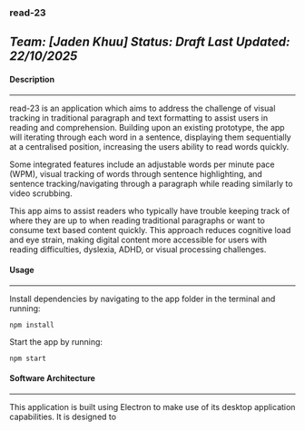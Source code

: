 ### read-23

*Team: [Jaden Khuu]*
*Status: Draft*
*Last Updated: 22/10/2025*
-----

#### Description
-----

read-23 is an application which aims to address the challenge of visual tracking in traditional paragraph and text formatting to assist users in reading and comprehension. Building upon an existing prototype, the app will iterating through each word in a sentence, displaying them sequentially at a centralised position, increasing the users ability to read words quickly.

Some integrated features include an adjustable words per minute pace (WPM), visual tracking of words through sentence highlighting, and sentence tracking/navigating through a paragraph while reading similarly to video scrubbing.

This app aims to assist readers who typically have trouble keeping track of where they are up to when reading traditional paragraphs or want to consume text based content quickly. This approach reduces cognitive load and eye strain, making digital content more accessible for users with reading difficulties, dyslexia, ADHD, or visual processing challenges.

#### Usage
-----

Install dependencies by navigating to the app folder in the terminal and running:

```
npm install
```

Start the app by running:

```
npm start
```

#### Software Architecture
-----

This application is built using Electron to make use of its desktop application capabilities. It is designed to
